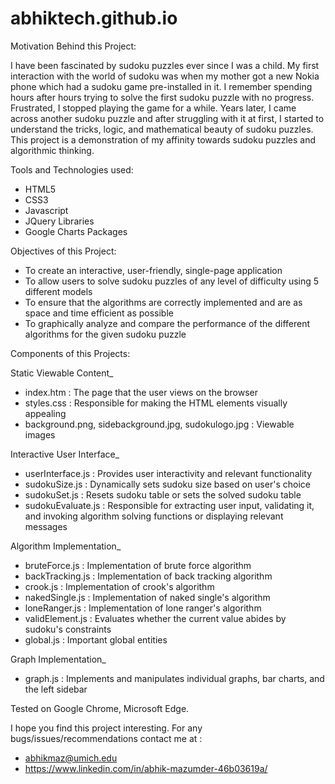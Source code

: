 # abhiktech.github.io

Motivation Behind this Project:

I have been fascinated by sudoku puzzles ever since I was a child. My first interaction with the world of sudoku was when my mother
got a new Nokia phone which had a sudoku game pre-installed in it. I remember spending hours after hours trying to solve the first sudoku
puzzle with no progress. Frustrated, I stopped playing the game for a while. Years later, I came across another sudoku puzzle and after
struggling with it at first, I started to understand the tricks, logic, and mathematical beauty of sudoku puzzles. This project is a
demonstration of my affinity towards sudoku puzzles and algorithmic thinking.

Tools and Technologies used:
- HTML5
- CSS3
- Javascript
- JQuery Libraries
- Google Charts Packages

Objectives of this Project:
- To create an interactive, user-friendly, single-page application
- To allow users to solve sudoku puzzles of any level of difficulty using 5 different models
- To ensure that the algorithms are correctly implemented and are as space and time efficient as possible
- To graphically analyze and compare the performance of the different algorithms for the given sudoku puzzle

Components of this Projects:

Static Viewable Content_
- index.htm : The page that the user views on the browser
- styles.css : Responsible for making the HTML elements visually appealing
- background.png, sidebackground.jpg, sudokulogo.jpg : Viewable images

Interactive User Interface_
- userInterface.js : Provides user interactivity and relevant functionality
- sudokuSize.js : Dynamically sets sudoku size based on user's choice
- sudokuSet.js : Resets sudoku table or sets the solved sudoku table
- sudokuEvaluate.js : Responsible for extracting user input, validating it, and invoking algorithm solving functions or displaying
  relevant messages

Algorithm Implementation_
- bruteForce.js : Implementation of brute force algorithm
- backTracking.js : Implementation of back tracking algorithm
- crook.js : Implementation of crook's algorithm
- nakedSingle.js : Implementation of naked single's algorithm
- loneRanger.js : Implementation of lone ranger's algorithm
- validElement.js : Evaluates whether the current value abides by sudoku's constraints
- global.js : Important global entities

Graph Implementation_
- graph.js : Implements and manipulates individual graphs, bar charts, and the left sidebar

Tested on Google Chrome, Microsoft Edge.

I hope you find this project interesting. For any bugs/issues/recommendations contact me at :
- abhikmaz@umich.edu
- https://www.linkedin.com/in/abhik-mazumder-46b03619a/
